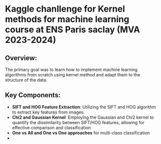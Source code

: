 
# Kaggle chanllenge for Kernel methods for machine learning course at ENS Paris saclay (MVA 2023-2024)

## Overview:
The primary goal was to learn how to implement machine learning algorithms from scratch using kernel method and adapt them to the structure of the data.

## Key Components:
- **SIFT and HOG Feature Extraction**: Utilizing the SIFT and HOG algorithm to extract key features from images.
- **Chi2 and Gaussian Kernel**: Employing the Gaussian and Chi2 kernel to quantify the dissimilarity between SIFT/HOG features, allowing for effective comparison and classification
- **One vs All and One vs One approaches** for multi-class classification
- 
